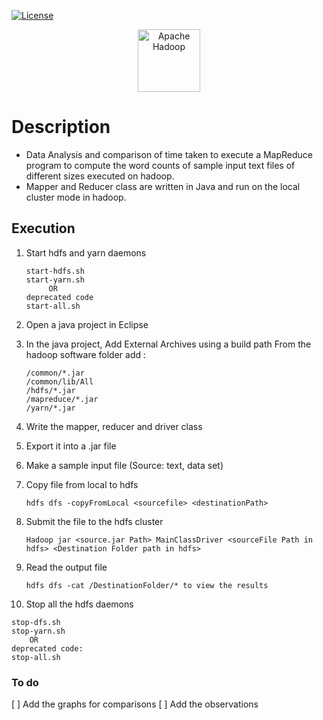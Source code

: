 [![License](https://img.shields.io/badge/License-Apache%202.0-blue.svg)](https://opensource.org/licenses/Apache-2.0)

<p align="center">
    <a href="#">
      <img src="https://cdn.svgporn.com/logos/hadoop.svg" alt="Apache Hadoop" height=100>
    </a>
</p>
 
# Description

- Data Analysis and comparison of time taken to execute a MapReduce program to compute the word counts of sample input text files of different sizes executed on hadoop.
- Mapper and Reducer class are written in Java and run on the local cluster mode in hadoop.

## Execution

1. Start hdfs and yarn daemons

   ```
   start-hdfs.sh
   start-yarn.sh
        OR
   deprecated code
   start-all.sh
   ```

2. Open a java project in Eclipse

3. In the java project, Add External Archives using a build path
   From the hadoop software folder add :

   ```
   /common/*.jar 
   /common/lib/All
   /hdfs/*.jar
   /mapreduce/*.jar
   /yarn/*.jar
   ```

4. Write the mapper, reducer and driver class

5. Export it into a .jar file 

6. Make a sample input file (Source: text, data set)

7. Copy file from local to hdfs
   
   ```
   hdfs dfs -copyFromLocal <sourcefile> <destinationPath>
   ```

8. Submit the file to the hdfs cluster
   
   ```
   Hadoop jar <source.jar Path> MainClassDriver <sourceFile Path in hdfs> <Destination Folder path in hdfs>
   ```

9. Read the output file

   ```
   hdfs dfs -cat /DestinationFolder/* to view the results
   ```

10. Stop all the hdfs daemons
	
   ```
   stop-dfs.sh
   stop-yarn.sh
       OR
   deprecated code:
   stop-all.sh
   ```

### To do
[ ] Add the graphs for comparisons
[ ] Add the observations